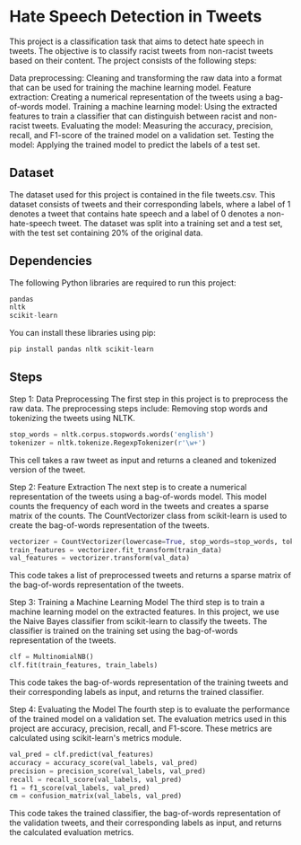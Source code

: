 # Hate Speech Detection in Tweets
This project is a classification task that aims to detect hate speech in tweets. The objective is to classify racist tweets from non-racist tweets based on their content. The project consists of the following steps:

Data preprocessing: Cleaning and transforming the raw data into a format that can be used for training the machine learning model.
Feature extraction: Creating a numerical representation of the tweets using a bag-of-words model.
Training a machine learning model: Using the extracted features to train a classifier that can distinguish between racist and non-racist tweets.
Evaluating the model: Measuring the accuracy, precision, recall, and F1-score of the trained model on a validation set.
Testing the model: Applying the trained model to predict the labels of a test set.

## Dataset
The dataset used for this project is contained in the file tweets.csv. This dataset consists of tweets and their corresponding labels, where a label of 1 denotes a tweet that contains hate speech and a label of 0 denotes a non-hate-speech tweet. The dataset was split into a training set and a test set, with the test set containing 20% of the original data.

## Dependencies
The following Python libraries are required to run this project:
```python
pandas
nltk
scikit-learn
```
You can install these libraries using pip:
```bash
pip install pandas nltk scikit-learn
```
## Steps
Step 1: Data Preprocessing
The first step in this project is to preprocess the raw data. The preprocessing steps include:
Removing stop words and tokenizing the tweets using NLTK.
```python
stop_words = nltk.corpus.stopwords.words('english')
tokenizer = nltk.tokenize.RegexpTokenizer(r'\w+')
```
This cell takes a raw tweet as input and returns a cleaned and tokenized version of the tweet.

Step 2: Feature Extraction
The next step is to create a numerical representation of the tweets using a bag-of-words model. This model counts the frequency of each word in the tweets and creates a sparse matrix of the counts. The CountVectorizer class from scikit-learn is used to create the bag-of-words representation of the tweets.
```python
vectorizer = CountVectorizer(lowercase=True, stop_words=stop_words, tokenizer=tokenizer.tokenize)
train_features = vectorizer.fit_transform(train_data)
val_features = vectorizer.transform(val_data)
```
This code takes a list of preprocessed tweets and returns a sparse matrix of the bag-of-words representation of the tweets.

Step 3: Training a Machine Learning Model
The third step is to train a machine learning model on the extracted features. In this project, we use the Naive Bayes classifier from scikit-learn to classify the tweets. The classifier is trained on the training set using the bag-of-words representation of the tweets.
```python
clf = MultinomialNB()
clf.fit(train_features, train_labels)
```
This code takes the bag-of-words representation of the training tweets and their corresponding labels as input, and returns the trained classifier.

Step 4: Evaluating the Model
The fourth step is to evaluate the performance of the trained model on a validation set. The evaluation metrics used in this project are accuracy, precision, recall, and F1-score. These metrics are calculated using scikit-learn's metrics module.
```python
val_pred = clf.predict(val_features)
accuracy = accuracy_score(val_labels, val_pred)
precision = precision_score(val_labels, val_pred)
recall = recall_score(val_labels, val_pred)
f1 = f1_score(val_labels, val_pred)
cm = confusion_matrix(val_labels, val_pred)
```
This code takes the trained classifier, the bag-of-words representation of the validation tweets, and their corresponding labels as input, and returns the calculated evaluation metrics.
